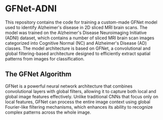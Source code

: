 # GFNet-ADNI
This repository contains the code for training a custom-made GFNet model used to identify Alzheimer's disease in 2D sliced MRI brain scans. The model was trained on the Alzheimer's Disease Neuroimaging Initiative (ADNI) dataset, which contains a number of sliced MRI brain scan images categorized into Cognitive Normal (NC) and Alzheimer's Disease (AD) classes. The model architecture is based on GFNet, a convolutional and global filtering-based architecture designed to efficiently extract spatial patterns from images for classification.

## The GFNet Algorithm
GFNet is a powerful neural network architecture that combines convolutional layers with global filters, allowing it to capture both local and global image features effectively. Unlike traditional CNNs that focus only on local features, GFNet can process the entire image context using global Fourier-like filtering mechanisms, which enhances its ability to recognize complex patterns across the whole image.

